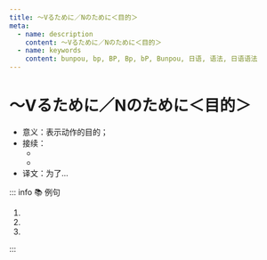 ```yaml
---
title: ～Vるために／Nのために＜目的＞
meta:
  - name: description
    content: ～Vるために／Nのために＜目的＞
  - name: keywords
    content: bunpou, bp, BP, Bp, bP, Bunpou, 日语, 语法, 日语语法
---
```

  
# ～Vるために／Nのために＜目的＞
  
- 意义：表示动作的目的；
- 接续：
  - <grammer-content sentence='**动词原形** + ために + **自主动词；**' />
  - <grammer-content sentence='**名词 + の** + ために + **自主动词；**' />
- 译文：为了...
  
::: info :books: 例句
  
1. <grammer-content sentence='1[等/とう]に[当たる/あたる]**ために**は[何枚/なんまい]ぐらい[買わ/かわ]なくちゃいけないんでしょうか。' trans='为了中一等奖应该要买多少张彩票呢？ ' />
2. <grammer-content sentence='[高橋/たかはし]さんは[中国語/ちゅうごくご]を[勉強/べんきょう]する**ために**、[中国/ちゅうごく]へ[留学/りゅうがく]しました。' trans='高桥为了学习中文去中国留学了。' />
3. <grammer-content sentence='[健康/けんこう]のために、[毎日/まいにち]ジョギングしている。' trans='为了身体健康每天都慢跑。' />
  
:::
